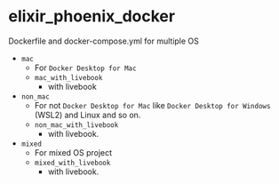 # elixir_phoenix_docker

Dockerfile and docker-compose.yml for multiple OS

- `mac`
  - For `Docker Desktop for Mac`
  - `mac_with_livebook`
    - with livebook
- `non_mac`
  - For not `Docker Desktop for Mac` like `Docker Desktop for Windows` (WSL2) and Linux and so on.
  - `non_mac_with_livebook`
    - with livebook.
- `mixed`
  - For mixed OS project
  - `mixed_with_livebook`
    - with livebook.
